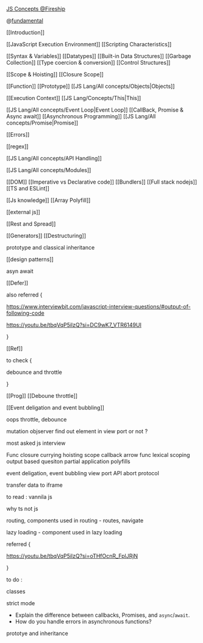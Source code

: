 [JS Concepts @Fireship](https://www.youtube.com/watch?v=lkIFF4maKMU)


@[fundamental](https://www.linkedin.com/posts/sahil-chopra-56a63b191_javascript-questions-activity-7163748698454212608-NQ5H)



[[Introduction]]


[[JavaScript Execution Environment]]
[[Scripting Characteristics]]

[[Syntax & Variables]]
[[Datatypes]]
[[Built-in Data Structures]]
[[Garbage Collection]]
[[Type coercion & conversion]]
[[Control Structures]]

[[Scope & Hoisting]]
[[Closure Scope]]

[[Function]]
[[Prototype]]
[[JS Lang/All concepts/Objects|Objects]]

[[Execution Context]]
[[JS Lang/Concepts/This|This]]

[[JS Lang/All concepts/Event Loop|Event Loop]]
[[CallBack, Promise & Async await]]
[[Asynchronous Programming]]
[[JS Lang/All concepts/Promise|Promise]]

[[Errors]]

[[regex]]







[[JS Lang/All concepts/API Handling]]



[[JS Lang/All concepts/Modules]]

[[DOM]]
[[Imperative vs Declarative code]]
[[Bundlers]]
[[Full stack nodejs]]
[[TS and ESLint]]


[[Js knowledge]]
[[Array Polyfill]]



[[external js]]


[[Rest and Spread]]



[[Generators]]
[[Destructuring]]



prototype and classical inheritance



[[design patterns]]

asyn await

[[Defer]]



also referred {

https://www.interviewbit.com/javascript-interview-questions/#output-of-following-code

https://youtu.be/tbqVqP5ilzQ?si=DC9wK7_VTR6149UI



}

[[Ref]]

to check {

debounce and throttle

}

[[Prog]]
[[Deboune throttle]]


[[Event deligation and event bubbling]]



oops 
throttle, debounce

mutation objserver
find out element in view port or not ?


most asked js interview


Func 
closure 
currying
hoisting
scope
callback
arrow func
lexical scoping
output based quesiton
partial application
polyfills


event deligation, event bubbling
view port
API abort protocol

transfer data to iframe

to read : vannila js



why ts not js 

routing, components used in routing - routes, navigate

lazy loading - component used in lazy loading



referred {

https://youtu.be/tbqVqP5ilzQ?si=oTHfOcnR_FplJRjN

}


to do :

classes


strict mode


- Explain the difference between callbacks, Promises, and `async`/`await`.
- How do you handle errors in asynchronous functions?

prototye and inheritance

